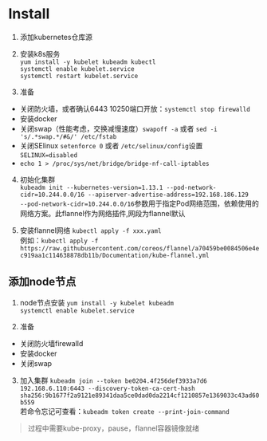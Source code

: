 # Install
1. 添加kubernetes仓库源
2. 安装k8s服务<br>
  `yum install -y kubelet kubeadm kubectl`<br>
  `systemctl enable kubelet.service`<br>
  `systemctl restart kubelet.service`<br>

3. 准备
  * 关闭防火墙，或者确认6443 10250端口开放：`systemctl stop firewalld`<br>
  * 安装docker
  * 关闭swap（性能考虑，交换减慢速度）`swapoff -a` 或者 `sed -i 's/.*swap.*/#&/' /etc/fstab`
  * 关闭SElinux `setenforce 0` 或者 `/etc/selinux/config`设置`SELINUX=disabled`
  * `echo 1 > /proc/sys/net/bridge/bridge-nf-call-iptables`

4. 初始化集群<br>
`kubeadm init --kubernetes-version=1.13.1 --pod-network-cidr=10.244.0.0/16 --apiserver-advertise-address=192.168.186.129`<br>
`--pod-network-cidr=10.244.0.0/16`参数用于指定Pod网络范围，依赖使用的网络方案。此flannel作为网络插件,网段为flannel默认

5. 安装flannel网络
  `kubectl apply -f xxx.yaml`<br>
  例如：`kubectl apply -f https://raw.githubusercontent.com/coreos/flannel/a70459be0084506e4ec919aa1c114638878db11b/Documentation/kube-flannel.yml`<br>

添加node节点
--------
1. node节点安装
`yum install -y kubelet kubeadm`<br>
`systemctl enable kubelet.service`<br>

2. 准备
  * 关闭防火墙firewalld
  * 安装docker
  * 关闭swap
3. 加入集群
  `kubeadm join --token be0204.4f256def3933a7d6 192.168.6.110:6443 --discovery-token-ca-cert-hash sha256:9b1677f2a9121e89341daa5ce0dad0da2214cf1210857e1369033c43ad60b559`<br>
若命令忘记可查看：`kubeadm token create --print-join-command`<br>

> 过程中需要kube-proxy，pause，flannel容器镜像就绪
